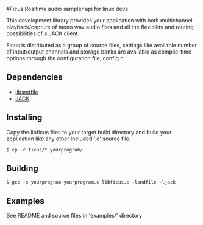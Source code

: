 #Ficus
Realtime audio sampler api for linux devs

This development library provides your application with both multichannel playback/capture of mono wav audio files and all the flexibility and routing possibilities of a JACK client.

Ficus is distributed as a group of source files, settings like available number of input/output channels and storage banks are available as compile-time options through the configuration file, config.h

## Dependencies
 - [libsndfile](http://www.mega-nerd.com/libsndfile/)
 - [JACK](http://jackaudio.org/)

## Installing
Copy the libficus files to your target build directory and build your application like any other included '.c' source file.
```
$ cp -r ficus/* yourprogram/.
```

## Building
```
$ gcc -o yourprogram yourprogram.c libficus.c -lsndfile -ljack
```

## Examples
See README and source files in 'examples/' directory

